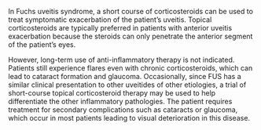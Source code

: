 In Fuchs uveitis syndrome, a short course of corticosteroids can be used to treat symptomatic exacerbation of the patient’s uveitis. Topical corticosteroids are typically preferred in patients with anterior uveitis exacerbation because the steroids can only penetrate the anterior segment of the patient’s eyes.

However, long-term use of anti-inflammatory therapy is not indicated. Patients still experience flares even with chronic corticosteroids, which can lead to cataract formation and glaucoma. Occasionally, since FUS has a similar clinical presentation to other uveitides of other etiologies, a trial of short-course topical corticosteroid therapy may be used to help differentiate the other inflammatory pathologies. The patient requires treatment for secondary complications such as cataracts or glaucoma, which occur in most patients leading to visual deterioration in this disease.